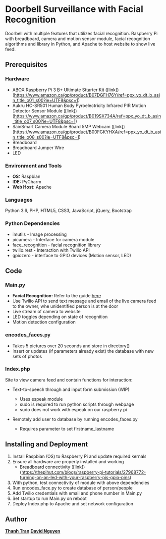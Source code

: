 # Doorbell Surveillance with Facial Recognition
Doorbell with multiple features that utilizes facial recognition. Raspberry Pi with breadboard, camera and motion sensor module, facial recognition algorithms and library in Python, and Apache to host website to show live feed.

## Prerequisites
### Hardware
* ABOX Raspberry Pi 3 B+ Ultimate Sttarter Kit ([link])(https://www.amazon.ca/gp/product/B07DGFH76Y/ref=ppx_yo_dt_b_asin_title_o01_s00?ie=UTF8&psc=1)
* Aukru HC-SR501 Human Body Pyroelectricity Infrared PIR Motion Detector Sensor Module ([link])(https://www.amazon.ca/gp/product/B019SX734A/ref=ppx_yo_dt_b_asin_title_o07_s00?ie=UTF8&psc=1)
* SainSmart Camera Module Board 5MP Webcam ([link])(https://www.amazon.ca/gp/product/B00FGKYHXA/ref=ppx_yo_dt_b_asin_title_o08_s00?ie=UTF8&psc=1)
* Breadboard
* Breadboard Jumper Wire
* LED

### Environment and Tools
* **OS:** Raspbian
* **IDE:** PyCharm
* **Web Host:** Apache

### Languages
Python 3.6, PHP, HTML5, CSS3, JavaScript, jQuery, Bootstrap

### Python Dependencies
* imutils - Image processing
* picamera - Interface for camera module
* face_recognition - facial recognition library
* twilio.rest - Interaction with Twilio API
* gpiozero - interface to GPIO devices (Motion sensor, LED)

## Code
### Main.py
* **Facial Recognition:** Refer to the guide [here](https://www.pyimagesearch.com/2018/06/25/raspberry-pi-face-recognition/)
* Use Twilio API to send text message and email of the live camera feed to the owner, whe unidentified person is at the door
* Live stream of camera to website
* LED toggles depending on state of recognition
* Motion detection configuration

### encodes_faces.py
* Takes 5 pictures over 20 seconds and store in directory()
* Insert or updates (if parameters already exist) the database with new sets of photos

### Index.php
Site to view camera feed and contain functions for interaction:

* Text-to-speech through and input form submission (WIP)
    * Uses espeak module
    * sudo is required to run python scripts through webpage
    * sudo does not work with espeak on our raspberry pi

* Remotely add user to database by running encodes_faces.py
  * Requires parameter to set firstname_lastname

## Installing and Deployment
1. Install Raspbian (OS) to Raspberry Pi and update required kernals
1. Ensure all hardware are properly installed and working
    * Breadboard connectivity ([link])(https://thepihut.com/blogs/raspberry-pi-tutorials/27968772-turning-on-an-led-with-your-raspberry-pis-gpio-pins)
1. With python, test connectivity of module with above dependencies
1. Run encodes_face.py to create database of person/people
1. Add Twilio credentials with email and phone number in Main.py
1. Set startup to run Main.py on reboot
1. Deploy Index.php to Apache and set network configuration


## Author
**[Thanh Tran](https://github.com/thanhtrannn)**
**[David Nguyen](https://github.com/HalfLife7)**
